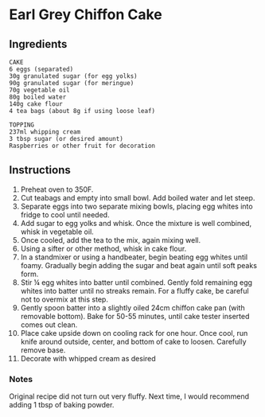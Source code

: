 # Earl Grey Chiffon Cake


## Ingredients

    CAKE
    6 eggs (separated)
    30g granulated sugar (for egg yolks)
    90g granulated sugar (for meringue)
    70g vegetable oil
    80g boiled water
    140g cake flour
    4 tea bags (about 8g if using loose leaf)
    
    TOPPING
    237ml whipping cream
    3 tbsp sugar (or desired amount)
    Raspberries or other fruit for decoration
    
## Instructions

1. Preheat oven to 350F.
2. Cut teabags and empty into small bowl. Add boiled water and let steep.
3. Separate eggs into two separate mixing bowls, placing egg whites into fridge to cool until needed.
4. Add sugar to egg yolks and whisk. Once the mixture is well combined, whisk in vegetable oil.
5. Once cooled, add the tea to the mix, again mixing well.
6. Using a sifter or other method, whisk in cake flour.
7. In a standmixer or using a handbeater, begin beating egg whites until foamy. Gradually begin adding the sugar and beat again until soft peaks form. 
8. Stir ¼ egg whites into batter until combined. Gently fold remaining egg whites into batter until no streaks remain. For a fluffy cake, be careful not to overmix at this step.
9. Gently spoon batter into a slightly oiled 24cm chiffon cake pan (with removable bottom). Bake for 50-55 minutes, until cake tester inserted comes out clean. 
10. Place cake upside down on cooling rack for one hour. Once cool, run knife around outside, center, and bottom of cake to loosen. Carefully remove base. 
11. Decorate with whipped cream as desired

### Notes

Original recipe did not turn out very fluffy. Next time, I would recommend adding 1 tbsp of baking powder. 
